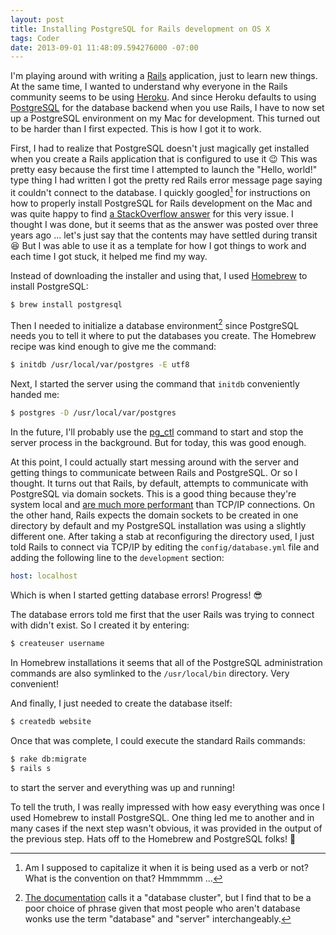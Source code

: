 ```yaml
---
layout: post
title: Installing PostgreSQL for Rails development on OS X
tags: Coder
date: 2013-09-01 11:48:09.594276000 -07:00
---
```


I'm playing around with writing a [Rails][rails] application, just to learn new things. At the same time, I wanted to understand why everyone in the Rails community seems to be using [Heroku][heroku]. And since Heroku defaults to using [PostgreSQL][postgresql] for the database backend when you use Rails, I have to now set up a PostgreSQL environment on my Mac for development. This turned out to be harder than I first expected. This is how I got it to work.

First, I had to realize that PostgreSQL doesn't just magically get installed when you create a Rails application that is configured to use it :wink: This was pretty easy because the first time I attempted to launch the "Hello, world!" type thing I had written I got the pretty red Rails error message page saying it couldn't connect to the database. I quickly googled[^1] for instructions on how to properly install PostgreSQL for Rails development on the Mac and was quite happy to find [a StackOverflow answer][answer] for this very issue. I thought I was done, but it seems that as the answer was posted over three years ago ... let's just say that the contents may have settled during transit :laughing: But I was able to use it as a template for how I got things to work and each time I got stuck, it helped me find my way.

Instead of downloading the installer and using that, I used [Homebrew][brew] to install PostgreSQL:

```bash
$ brew install postgresql
```

Then I needed to initialize a database environment[^2] since PostgreSQL needs you to tell it where to put the databases you create. The Homebrew recipe was kind enough to give me the command:

```bash
$ initdb /usr/local/var/postgres -E utf8
```

Next, I started the server using the command that `initdb` conveniently handed me:

```bash
$ postgres -D /usr/local/var/postgres
```

In the future, I'll probably use the [pg_ctl][pg_ctl] command to start and stop the server process in the background. But for today, this was good enough.

At this point, I could actually start messing around with the server and getting things to communicate between Rails and PostgreSQL. Or so I thought. It turns out that Rails, by default, attempts to communicate with PostgreSQL via domain sockets. This is a good thing because they're system local and [are much more performant][domain_sockets] than TCP/IP connections. On the other hand, Rails expects the domain sockets to be created in one directory by default and my PostgreSQL installation was using a slightly different one. After taking a stab at reconfiguring the directory used, I just told Rails to connect via TCP/IP by editing the `config/database.yml` file and adding the following line to the `development` section:

```yaml
host: localhost
```

Which is when I started getting database errors! Progress! :sunglasses:

The database errors told me first that the user Rails was trying to connect with didn't exist. So I created it by entering:

```bash
$ createuser username
```

In Homebrew installations it seems that all of the PostgreSQL administration commands are also symlinked to the `/usr/local/bin` directory. Very convenient!

And finally, I just needed to create the database itself:

```bash
$ createdb website
```

Once that was complete, I could execute the standard Rails commands:

```bash
$ rake db:migrate
$ rails s
```

to start the server and everything was up and running!

To tell the truth, I was really impressed with how easy everything was once I used Homebrew to install PostgreSQL. One thing led me to another and in many cases if the next step wasn't obvious, it was provided in the output of the previous step. Hats off to the Homebrew and PostgreSQL folks! :beer:

[^1]: Am I supposed to capitalize it when it is being used as a verb or not? What is the convention on that? Hmmmmm ...
[^2]: [The documentation][initdb] calls it a "database cluster", but I find that to be a poor choice of phrase given that most people who aren't database wonks use the term "database" and "server" interchangeably.

[answer]: http://stackoverflow.com/questions/2271069/installing-postgresql-on-osx-for-rails-development
[brew]: http://brew.sh
[domain_sockets]: http://momjian.us/main/blogs/pgblog/2012.html#June_6_2012
[heroku]: https://www.heroku.com
[initdb]: http://www.postgresql.org/docs/9.2/static/app-initdb.html
[pg_ctl]: http://www.postgresql.org/docs/9.2/static/app-pg-ctl.html
[postgresql]: http://www.postgresql.org
[rails]: http://rubyonrails.org
